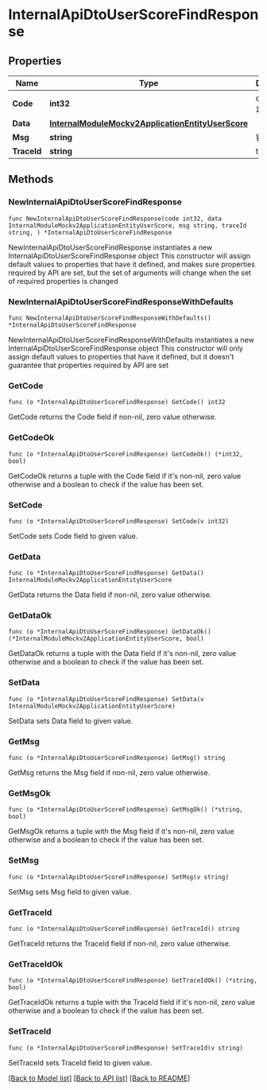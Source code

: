 # InternalApiDtoUserScoreFindResponse

## Properties

Name | Type | Description | Notes
------------ | ------------- | ------------- | -------------
**Code** | **int32** | code:  0 成功; 非0失败; | 
**Data** | [**InternalModuleMockv2ApplicationEntityUserScore**](InternalModuleMockv2ApplicationEntityUserScore.md) |  | 
**Msg** | **string** | 错误消息 | 
**TraceId** | **string** | traceId | 

## Methods

### NewInternalApiDtoUserScoreFindResponse

`func NewInternalApiDtoUserScoreFindResponse(code int32, data InternalModuleMockv2ApplicationEntityUserScore, msg string, traceId string, ) *InternalApiDtoUserScoreFindResponse`

NewInternalApiDtoUserScoreFindResponse instantiates a new InternalApiDtoUserScoreFindResponse object
This constructor will assign default values to properties that have it defined,
and makes sure properties required by API are set, but the set of arguments
will change when the set of required properties is changed

### NewInternalApiDtoUserScoreFindResponseWithDefaults

`func NewInternalApiDtoUserScoreFindResponseWithDefaults() *InternalApiDtoUserScoreFindResponse`

NewInternalApiDtoUserScoreFindResponseWithDefaults instantiates a new InternalApiDtoUserScoreFindResponse object
This constructor will only assign default values to properties that have it defined,
but it doesn't guarantee that properties required by API are set

### GetCode

`func (o *InternalApiDtoUserScoreFindResponse) GetCode() int32`

GetCode returns the Code field if non-nil, zero value otherwise.

### GetCodeOk

`func (o *InternalApiDtoUserScoreFindResponse) GetCodeOk() (*int32, bool)`

GetCodeOk returns a tuple with the Code field if it's non-nil, zero value otherwise
and a boolean to check if the value has been set.

### SetCode

`func (o *InternalApiDtoUserScoreFindResponse) SetCode(v int32)`

SetCode sets Code field to given value.


### GetData

`func (o *InternalApiDtoUserScoreFindResponse) GetData() InternalModuleMockv2ApplicationEntityUserScore`

GetData returns the Data field if non-nil, zero value otherwise.

### GetDataOk

`func (o *InternalApiDtoUserScoreFindResponse) GetDataOk() (*InternalModuleMockv2ApplicationEntityUserScore, bool)`

GetDataOk returns a tuple with the Data field if it's non-nil, zero value otherwise
and a boolean to check if the value has been set.

### SetData

`func (o *InternalApiDtoUserScoreFindResponse) SetData(v InternalModuleMockv2ApplicationEntityUserScore)`

SetData sets Data field to given value.


### GetMsg

`func (o *InternalApiDtoUserScoreFindResponse) GetMsg() string`

GetMsg returns the Msg field if non-nil, zero value otherwise.

### GetMsgOk

`func (o *InternalApiDtoUserScoreFindResponse) GetMsgOk() (*string, bool)`

GetMsgOk returns a tuple with the Msg field if it's non-nil, zero value otherwise
and a boolean to check if the value has been set.

### SetMsg

`func (o *InternalApiDtoUserScoreFindResponse) SetMsg(v string)`

SetMsg sets Msg field to given value.


### GetTraceId

`func (o *InternalApiDtoUserScoreFindResponse) GetTraceId() string`

GetTraceId returns the TraceId field if non-nil, zero value otherwise.

### GetTraceIdOk

`func (o *InternalApiDtoUserScoreFindResponse) GetTraceIdOk() (*string, bool)`

GetTraceIdOk returns a tuple with the TraceId field if it's non-nil, zero value otherwise
and a boolean to check if the value has been set.

### SetTraceId

`func (o *InternalApiDtoUserScoreFindResponse) SetTraceId(v string)`

SetTraceId sets TraceId field to given value.



[[Back to Model list]](../README.md#documentation-for-models) [[Back to API list]](../README.md#documentation-for-api-endpoints) [[Back to README]](../README.md)


